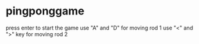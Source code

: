# pingponggame

press enter to start the game
use "A" and "D" for moving rod 1
use "<" and ">" key for moving rod 2
